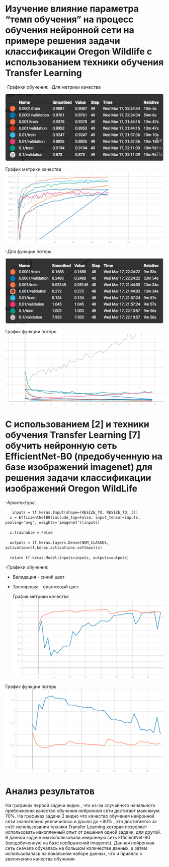 # Изучение влияние параметра “темп обучения” на процесс обучения нейронной сети на примере решения задачи классификации Oregon Wildlife с использованием техники обучения Transfer Learning

-Графики обучения:
-Для метрики качества

 ![alt text](metrika1.jpg)
   
   График метрики качества
  ![SVG example](./metriks1.svg)
  
  -Для функции потерь
  
  ![alt text](loss1.jpg)
  
  График функции потерь
  ![SVG example](./loss1.svg)


# С использованием [2] и техники обучения Transfer Learning [7] обучить нейронную сеть EfficientNet-B0 (предобученную на базе изображений imagenet) для решения задачи классификации изображений Oregon WildLife
-Архитектура:

```
   inputs = tf.keras.Input(shape=(RESIZE_TO, RESIZE_TO, 3))
  x = EfficientNetB0(include_top=False, input_tensor=inputs, pooling='avg', weights='imagenet')(inputs)
  
  x.trainable = False
  
  outputs = tf.keras.layers.Dense(NUM_CLASSES, activation=tf.keras.activations.softmax)(x)

  return tf.keras.Model(inputs=inputs, outputs=outputs)
```

-Графики обучения:
 - Валидация - синий цвет
 - Тренировка - оранжевый цвет
   
   График метрики качества
  ![SVG example](./epoch_categorical_accuracy_2.svg)
  
  График функции потерь
  ![SVG example](./epoch_loss_2.svg)

 # Анализ результатов
 На графиках первой задачи видно , что из-за случайного начального приближения качество обучения нейронной сети достигает максимум 70%. На графиках задачи 2 видно что качество обучения нейронной сети значительно увеличилось и дошло до ~90% , это достигается за счёт использования техники Transfer Learning которая позволяет использовать накопленный опыт от решения одной задачи, для другой. В данной задаче мы использовали нейронную сеть EfficientNet-B0 (предобученную на базе изображений imagenet). Данная нейронная сеть сначала обучалась на большом количестве данных, а затем использовалась на локальном наборе данных, что и привело к увеличению качества обучения.
